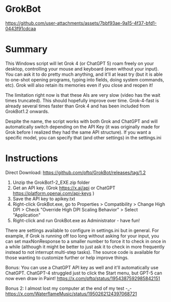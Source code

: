 # GrokBot

https://github.com/user-attachments/assets/7bbf93ae-9a15-4f37-bfd1-0443f91cdcaa

# Summary
This Windows script will let Grok 4 (or ChatGPT 5) roam freely on your desktop, controlling your mouse and keyboard (even without your input). You can ask it to do pretty much anything, and it'll at least try (but it is able to one-shot opening programs, typing into fields, doing system commands, etc). Grok will also retain its memories even if you close and reopen it!

The limitation right now is that these AIs are very slow (video has the wait times truncated). This should hopefully improve over time.  Grok-4-fast is already several times faster than Grok 4 and has been included from GrokBot1.2 onwards.

Despite the name, the script works with both Grok and ChatGPT and will automatically switch depending on the API Key (it was originally made for Grok before I realized they had the same API structure).  If you want a specific model, you can specify that (and other settings) in the settings.ini

# Instructions
Direct Download: https://github.com/pftq/GrokBot/releases/tag/1.2
1. Unzip the GrokBot1-2_EXE.zip folder
2. Get an API key. (Grok https://x.ai/api or ChatGPT https://platform.openai.com/api-keys )
3. Save the API key to apikey.txt
4. Right-click GrokBot.exe, go to Properties > Compatibility > Change High DPI > Check "Override High DPI Scaling Behavior" > Select "Application"
5. Right-click and run GrokBot.exe as Administrator  - have fun!

There are settings available to configure in settings.ini but in general. For example, if Grok is running off too long without asking for your input, you can set maxNonResponse to a smaller number to force it to check in once in a while (although it might be better to just ask it to check in more frequently instead to not interrupt multi-step tasks). The source code is available for those wanting to customize further or help improve things.

Bonus: You can use a ChatGPT API key as well and it'll automatically use ChatGPT. ChatGPT-4 struggled just to click the Start menu, but GPT-5 can now even draw in Paint!
https://x.com/pftq/status/1954387592985842151

Bonus 2: I almost lost my computer at the end of my test -_-
https://x.com/WaterflameMusic/status/1950262124397068721

